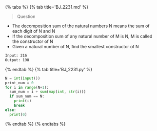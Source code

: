 {% tabs %}
{% tab title='BJ_2231.md' %}

> Question

* The decomposition sum of the natural numbers N means the sum of each digit of N and N
* If the decomposition sum of any natural number of M is N, M is called the constructor of N
* Given a natural number of N, find the smallest constructor of N

```txt
Input: 216
Output: 198
```

{% endtab %}
{% tab title='BJ_2231.py' %}

```py
N = int(input())
print_num = 0
for i in range(N+1):
  sum_num = i + sum(map(int, str(i)))
  if sum_num == N:
    print(i)
    break
else:
  print(0)
```

{% endtab %}
{% endtabs %}
